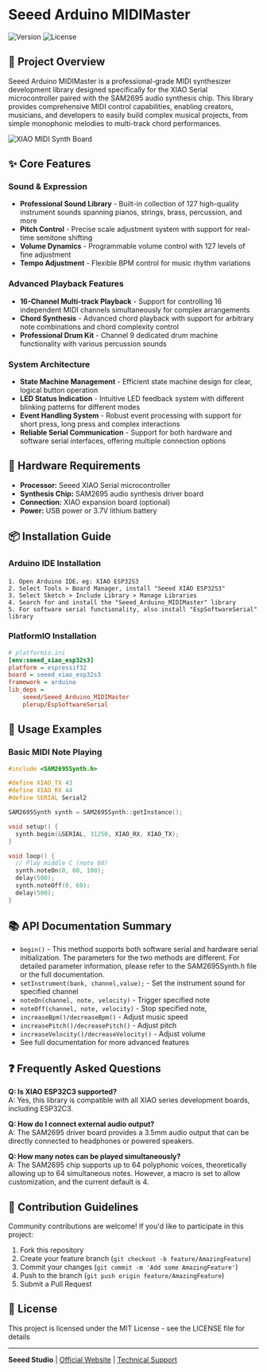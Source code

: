 # Seeed Arduino MIDIMaster

![Version](https://img.shields.io/badge/version-1.0.0-blue)
![License](https://img.shields.io/badge/license-MIT-green)

## 💫 Project Overview

Seeed Arduino MIDIMaster is a professional-grade MIDI synthesizer development library designed specifically for the XIAO Serial microcontroller paired with the SAM2695 audio synthesis chip. This library provides comprehensive MIDI control capabilities, enabling creators, musicians, and developers to easily build complex musical projects, from simple monophonic melodies to multi-track chord performances.

![XIAO MIDI Synth Board](https://files.seeedstudio.com/wiki/XIAO_Series/MIDISynth.jpg)

## ✨ Core Features

### Sound & Expression
- **Professional Sound Library** - Built-in collection of 127 high-quality instrument sounds spanning pianos, strings, brass, percussion, and more
- **Pitch Control** - Precise scale adjustment system with support for real-time semitone shifting
- **Volume Dynamics** - Programmable volume control with 127 levels of fine adjustment
- **Tempo Adjustment** - Flexible BPM control for music rhythm variations

### Advanced Playback Features
- **16-Channel Multi-track Playback** - Support for controlling 16 independent MIDI channels simultaneously for complex arrangements
- **Chord Synthesis** - Advanced chord playback with support for arbitrary note combinations and chord complexity control
- **Professional Drum Kit** - Channel 9 dedicated drum machine functionality with various percussion sounds

### System Architecture
- **State Machine Management** - Efficient state machine design for clear, logical button operation
- **LED Status Indication** - Intuitive LED feedback system with different blinking patterns for different modes
- **Event Handling System** - Robust event processing with support for short press, long press and complex interactions
- **Reliable Serial Communication** - Support for both hardware and software serial interfaces, offering multiple connection options

## 🔧 Hardware Requirements

- **Processor:** Seeed XIAO Serial microcontroller
- **Synthesis Chip:** SAM2695 audio synthesis driver board
- **Connection:** XIAO expansion board (optional)
- **Power:** USB power or 3.7V lithium battery

## 📦 Installation Guide

### Arduino IDE Installation
```
1. Open Arduino IDE，eg: XIAO ESP32S3
2. Select Tools > Board Manager, install "Seeed XIAO ESP32S3"
3. Select Sketch > Include Library > Manage Libraries
4. Search for and install the "Seeed_Arduino_MIDIMaster" library
5. For software serial functionality, also install "EspSoftwareSerial" library
```

### PlatformIO Installation
```ini
# platformio.ini
[env:seeed_xiao_esp32s3]
platform = espressif32
board = seeed_xiao_esp32s3
framework = arduino
lib_deps = 
    seeed/Seeed_Arduino_MIDIMaster
    plerup/EspSoftwareSerial
```

## 📝 Usage Examples

### Basic MIDI Note Playing
```cpp
#include <SAM2695Synth.h>

#define XIAO_TX 43
#define XIAO_RX 44
#define SERIAL Serial2

SAM2695Synth synth = SAM2695Synth::getInstance();

void setup() {
  synth.begin(&SERIAL, 31250, XIAO_RX, XIAO_TX);
}

void loop() {
  // Play middle C (note 60)
  synth.noteOn(0, 60, 100);
  delay(500);
  synth.noteOff(0, 60);
  delay(500);
}
```

## 📚 API Documentation Summary

- `begin()` - This method supports both software serial and hardware serial initialization. The parameters for the two methods are different. For detailed parameter information, please refer to the SAM2695Synth.h file or the full documentation.
- `setInstrument(bank, channel,value);` - Set the instrument sound for specified channel
- `noteOn(channel, note, velocity)` - Trigger specified note
- `noteOff(channel, note, velocity)` - Stop specified note,
- `increaseBpm()/decreaseBpm()` - Adjust music speed
- `increasePitch()/decreasePitch()` - Adjust pitch
- `increaseVelocity()/decreaseVelocity()` - Adjust volume
- See full documentation for more advanced features

## ❓ Frequently Asked Questions

**Q: Is XIAO ESP32C3 supported?**  
A: Yes, this library is compatible with all XIAO series development boards, including ESP32C3.

**Q: How do I connect external audio output?**  
A: The SAM2695 driver board provides a 3.5mm audio output that can be directly connected to headphones or powered speakers.

**Q: How many notes can be played simultaneously?**  
A: The SAM2695 chip supports up to 64 polyphonic voices, theoretically allowing up to 64 simultaneous notes. However, a macro is set to allow customization, and the current default is 4.

## 🤝 Contribution Guidelines

Community contributions are welcome! If you'd like to participate in this project:

1. Fork this repository
2. Create your feature branch (`git checkout -b feature/AmazingFeature`)
3. Commit your changes (`git commit -m 'Add some AmazingFeature'`)
4. Push to the branch (`git push origin feature/AmazingFeature`)
5. Submit a Pull Request

## 📄 License

This project is licensed under the MIT License - see the LICENSE file for details

---

**Seeed Studio** | [Official Website](https://www.seeedstudio.com/) | [Technical Support](https://forum.seeedstudio.com/)
